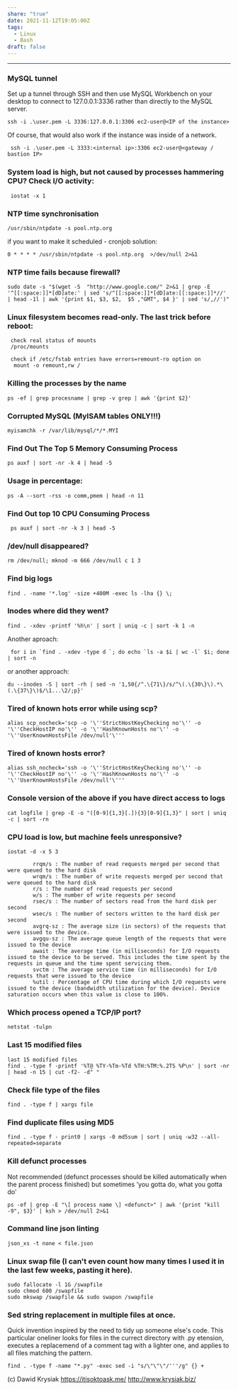 ```yaml
---
share: "true"
date: 2021-11-12T19:05:00Z
tags:
  - Linux
  - Bash
draft: false
---
```



---

### MySQL tunnel
Set up a tunnel through SSH and then use MySQL Workbench on your desktop to connect to 127.0.0.1:3336 rather than directly to the MySQL server.

```
ssh -i .\user.pem -L 3336:127.0.0.1:3306 ec2-user@<IP of the instance>

```
Of course, that would also work if the instance was inside of a network.

```
 ssh -i .\user.pem -L 3333:<internal ip>:3306 ec2-user@<gateway / bastion IP>
```

### System load is high, but not caused by processes hammering CPU? Check I/O activity:

```
 iostat -x 1
```

### NTP time synchronisation
```
/usr/sbin/ntpdate -s pool.ntp.org
```
if you want to make it scheduled - cronjob solution:
```
0 * * * * /usr/sbin/ntpdate -s pool.ntp.org  >/dev/null 2>&1
```

### NTP time fails because firewall?

```
sudo date -s "$(wget -S  "http://www.google.com/" 2>&1 | grep -E '^[[:space:]]*[dD]ate:' | sed 's/^[[:space:]]*[dD]ate:[[:space:]]*//' | head -1l | awk '{print $1, $3, $2,  $5 ,"GMT", $4 }' | sed 's/,//')"
```

### Linux filesystem becomes read-only. The last trick before reboot:
```
 check real status of mounts
 /proc/mounts
 
 check if /etc/fstab entries have errors=remount-ro option on
  mount -o remount,rw /
```

###  Killing the processes by the name

```
ps -ef | grep procesname | grep -v grep | awk '{print $2}'
```

### Corrupted MySQL (MyISAM tables ONLY!!!)

```
myisamchk -r /var/lib/mysql/*/*.MYI
```

### Find Out The Top 5 Memory Consuming Process
```
ps auxf | sort -nr -k 4 | head -5
```
### Usage in percentage:
```
ps -A --sort -rss -o comm,pmem | head -n 11
```
### Find Out top 10 CPU Consuming Process
```
 ps auxf | sort -nr -k 3 | head -5
```

### /dev/null disappeared?
```
rm /dev/null; mknod -m 666 /dev/null c 1 3
```

### Find big logs
```
find . -name '*.log' -size +400M -exec ls -lha {} \;
```

### Inodes where did they went?

```
find . -xdev -printf '%h\n' | sort | uniq -c | sort -k 1 -n
```
Another aproach:
```
 for i in `find . -xdev -type d `; do echo `ls -a $i | wc -l` $i; done | sort -n
```
or another approach:
```
du --inodes -S | sort -rh | sed -n '1,50{/^.\{71\}/s/^\(.\{30\}\).*\(.\{37\}\)$/\1...\2/;p}'
```
### Tired of known hots error while using scp?
```
alias scp_nocheck='scp -o '\''StrictHostKeyChecking no'\'' -o '\''CheckHostIP no'\'' -o '\''HashKnownHosts no'\'' -o '\''UserKnownHostsFile /dev/null'\'''
```
### Tired of known hosts error?
```
alias ssh_nocheck='ssh -o '\''StrictHostKeyChecking no'\'' -o '\''CheckHostIP no'\'' -o '\''HashKnownHosts no'\'' -o '\''UserKnownHostsFile /dev/null'\'''
```

### Console version of the above if you have direct access to logs

```
cat logfile | grep -E -o "([0-9]{1,3}[.]){3}[0-9]{1,3}" | sort | uniq -c | sort -rn
```

### CPU load is low, but machine feels unresponsive?

```
iostat -d -x 5 3

        rrqm/s : The number of read requests merged per second that were queued to the hard disk
        wrqm/s : The number of write requests merged per second that were queued to the hard disk
        r/s : The number of read requests per second
        w/s : The number of write requests per second
        rsec/s : The number of sectors read from the hard disk per second
        wsec/s : The number of sectors written to the hard disk per second
        avgrq-sz : The average size (in sectors) of the requests that were issued to the device.
        avgqu-sz : The average queue length of the requests that were issued to the device
        await : The average time (in milliseconds) for I/O requests issued to the device to be served. This includes the time spent by the requests in queue and the time spent servicing them.
        svctm : The average service time (in milliseconds) for I/O requests that were issued to the device
        %util : Percentage of CPU time during which I/O requests were issued to the device (bandwidth utilization for the device). Device saturation occurs when this value is close to 100%.

```
### Which process opened a TCP/IP port?

```
netstat -tulpn
```

### Last 15 modified files

```
last 15 modified files
find . -type f -printf '%T@ %TY-%Tm-%Td %TH:%TM:%.2TS %P\n' | sort -nr | head -n 15 | cut -f2- -d" "
```
### Check file type of the files
```
find . -type f | xargs file
```
### Find duplicate files using MD5
```
find . -type f - print0 | xargs -0 md5sum | sort | uniq -w32 --all-repeated=separate
```
### Kill defunct processes
Not recommended (defunct processes should be killed automatically when the parent process finished) but sometimes 'you gotta do, what you gotta do'
```
ps -ef | grep -E "\[ process name \] <defunct>" | awk '{print "kill -9", $3}' | ksh > /dev/null 2>&1
```
### Command line json linting
```
json_xs -t none < file.json
```
### Linux swap file (I can't even count how many times I used it in the last few weeks, pasting it here).

```
sudo fallocate -l 1G /swapfile
sudo chmod 600 /swapfile
sudo mkswap /swapfile && sudo swapon /swapfile
```

### Sed string replacement in multiple files at once.
Quick invention inspired by the need to tidy up someone else's code. This particular oneliner looks for files in the currect directory with .py etension, executes a replacemend of a comment tag with a lighter one, and applies to all files matching the pattern.

```
find . -type f -name "*.py" -exec sed -i "s/\"\"\"/'''/g" {} +
```



(c) Dawid Krysiak https://itisoktoask.me/ http://www.krysiak.biz/